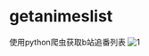 # getanimeslist
使用python爬虫获取b站追番列表
![1](https://markdown-1301395878.cos.ap-nanjing.myqcloud.com/img/20210223203506.png)
